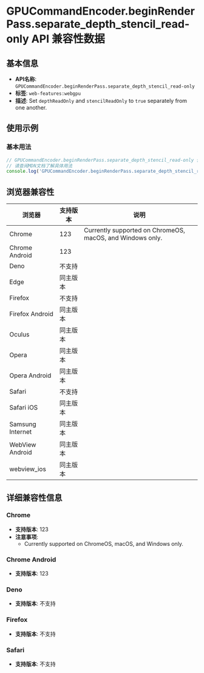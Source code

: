 # GPUCommandEncoder.beginRenderPass.separate_depth_stencil_read-only API 兼容性数据

## 基本信息

- **API名称**: `GPUCommandEncoder.beginRenderPass.separate_depth_stencil_read-only`
- **标签**: `web-features:webgpu`
- **描述**: Set `depthReadOnly` and `stencilReadOnly` to `true` separately from one another.

## 使用示例

### 基本用法

```javascript
// GPUCommandEncoder.beginRenderPass.separate_depth_stencil_read-only 使用示例
// 请查阅MDN文档了解具体用法
console.log('GPUCommandEncoder.beginRenderPass.separate_depth_stencil_read-only API');
```

## 浏览器兼容性

| 浏览器 | 支持版本 | 说明 |
|--------|----------|------|
| Chrome | 123 | Currently supported on ChromeOS, macOS, and Windows only. |
| Chrome Android | 123 |  |
| Deno | 不支持 |  |
| Edge | 同主版本 |  |
| Firefox | 不支持 |  |
| Firefox Android | 同主版本 |  |
| Oculus | 同主版本 |  |
| Opera | 同主版本 |  |
| Opera Android | 同主版本 |  |
| Safari | 不支持 |  |
| Safari iOS | 同主版本 |  |
| Samsung Internet | 同主版本 |  |
| WebView Android | 同主版本 |  |
| webview_ios | 同主版本 |  |

## 详细兼容性信息

### Chrome

- **支持版本**: 123
- **注意事项**:
  - Currently supported on ChromeOS, macOS, and Windows only.

### Chrome Android

- **支持版本**: 123

### Deno

- **支持版本**: 不支持

### Firefox

- **支持版本**: 不支持

### Safari

- **支持版本**: 不支持

